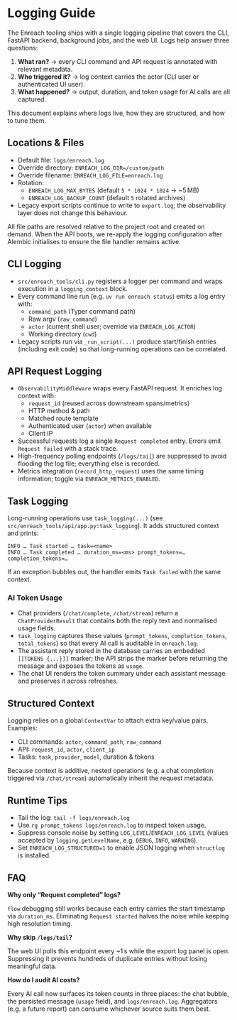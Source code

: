 # Logging Guide

The Enreach tooling ships with a single logging pipeline that covers the CLI, FastAPI
backend, background jobs, and the web UI. Logs help answer three questions:

1. **What ran?** → every CLI command and API request is annotated with relevant metadata.
2. **Who triggered it?** → log context carries the actor (CLI user or authenticated UI user).
3. **What happened?** → output, duration, and token usage for AI calls are all captured.

This document explains where logs live, how they are structured, and how to tune them.

## Locations & Files

- Default file: `logs/enreach.log`
- Override directory: `ENREACH_LOG_DIR=/custom/path`
- Override filename: `ENREACH_LOG_FILE=enreach.log`
- Rotation:
  - `ENREACH_LOG_MAX_BYTES` (default `5 * 1024 * 1024` → ~5 MB)
  - `ENREACH_LOG_BACKUP_COUNT` (default `5` rotated archives)
- Legacy export scripts continue to write to `export.log`; the observability layer does
  not change this behaviour.

All file paths are resolved relative to the project root and created on demand. When the
API boots, we re-apply the logging configuration after Alembic initialises to ensure the
file handler remains active.

## CLI Logging

- `src/enreach_tools/cli.py` registers a logger per command and wraps execution in a
  `logging_context` block.
- Every command line run (e.g. `uv run enreach status`) emits a log entry with:
  - `command_path` (Typer command path)
  - Raw argv (`raw_command`)
  - `actor` (current shell user; override via `ENREACH_LOG_ACTOR`)
  - Working directory (`cwd`)
- Legacy scripts run via `_run_script(...)` produce start/finish entries (including exit
  code) so that long-running operations can be correlated.

## API Request Logging

- `ObservabilityMiddleware` wraps every FastAPI request. It enriches log context with:
  - `request_id` (reused across downstream spans/metrics)
  - HTTP method & path
  - Matched route template
  - Authenticated user (`actor`) when available
  - Client IP
- Successful requests log a single `Request completed` entry. Errors emit
  `Request failed` with a stack trace.
- High-frequency polling endpoints (`/logs/tail`) are suppressed to avoid flooding the
  log file; everything else is recorded.
- Metrics integration (`record_http_request`) uses the same timing information; toggle
  via `ENREACH_METRICS_ENABLED`.

## Task Logging

Long-running operations use `task_logging(...)` (see
`src/enreach_tools/api/app.py:task_logging`). It adds structured context and prints:

```text
INFO … Task started … task=<name>
INFO … Task completed … duration_ms=<ms> prompt_tokens=… completion_tokens=…
```

If an exception bubbles out, the handler emits `Task failed` with the same context.

### AI Token Usage

- Chat providers (`/chat/complete`, `/chat/stream`) return a `ChatProviderResult` that
  contains both the reply text and normalised usage fields.
- `task_logging` captures these values (`prompt_tokens`, `completion_tokens`,
  `total_tokens`) so that every AI call is auditable in `enreach.log`.
- The assistant reply stored in the database carries an embedded `[[TOKENS {...}]]`
  marker; the API strips the marker before returning the message and exposes the tokens
  as `usage`.
- The chat UI renders the token summary under each assistant message and preserves it
  across refreshes.

## Structured Context

Logging relies on a global `ContextVar` to attach extra key/value pairs. Examples:

- CLI commands: `actor`, `command_path`, `raw_command`
- API: `request_id`, `actor`, `client_ip`
- Tasks: `task`, `provider`, `model`, duration & tokens

Because context is additive, nested operations (e.g. a chat completion triggered via
`/chat/stream`) automatically inherit the request metadata.

## Runtime Tips

- Tail the log: `tail -f logs/enreach.log`
- Use `rg prompt_tokens logs/enreach.log` to inspect token usage.
- Suppress console noise by setting `LOG_LEVEL`/`ENREACH_LOG_LEVEL` (values accepted by
  `logging.getLevelName`, e.g. `DEBUG`, `INFO`, `WARNING`).
- Set `ENREACH_LOG_STRUCTURED=1` to enable JSON logging when `structlog` is installed.

## FAQ

**Why only “Request completed” logs?**

`flow` debugging still works because each entry carries the start timestamp via
`duration_ms`. Eliminating `Request started` halves the noise while keeping high
resolution timing.

**Why skip `/logs/tail`?**

The web UI polls this endpoint every ~1 s while the export log panel is open. Suppressing
it prevents hundreds of duplicate entries without losing meaningful data.

**How do I audit AI costs?**

Every AI call now surfaces its token counts in three places: the chat bubble, the
persisted message (`usage` field), and `logs/enreach.log`. Aggregators (e.g. a future
report) can consume whichever source suits them best.

